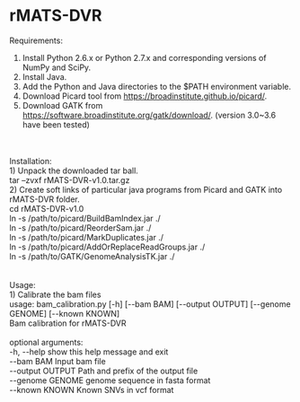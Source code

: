 # rMATS-DVR 

Requirements: <br>
1) Install Python 2.6.x or Python 2.7.x and corresponding versions of NumPy and SciPy.<br>
2) Install Java. <br>
3) Add the Python and Java directories to the $PATH environment variable. <br>
4) Download Picard tool from https://broadinstitute.github.io/picard/. <br>
5) Download GATK from https://software.broadinstitute.org/gatk/download/. (version 3.0~3.6 have been tested) <br>
<br>
<br>
Installation:<br>
1) Unpack the downloaded tar ball. <br>
	tar –zvxf rMATS-DVR-v1.0.tar.gz <br>
2) Create soft links of particular java programs from Picard and GATK into rMATS-DVR folder. <br>
	cd rMATS-DVR-v1.0 <br>
	ln -s  /path/to/picard/BuildBamIndex.jar ./ <br>
	ln -s /path/to/picard/ReorderSam.jar ./ <br>
	ln -s /path/to/picard/MarkDuplicates.jar ./ <br>
	ln -s /path/to/picard/AddOrReplaceReadGroups.jar ./ <br>
	ln -s /path/to/GATK/GenomeAnalysisTK.jar ./ <br>
<br>
<br>
Usage: <br>
1) Calibrate the bam files <br>
usage: bam_calibration.py [-h] [--bam BAM] [--output OUTPUT] [--genome GENOME] [--known KNOWN] <br>
Bam calibration for rMATS-DVR <br>
<br>
optional arguments: <br>
  -h, --help       show this help message and exit <br>
  --bam BAM        Input bam file <br>
  --output OUTPUT  Path and prefix of the output file <br>
  --genome GENOME  genome sequence in fasta format <br>
  --known KNOWN    Known SNVs in vcf format <br>


